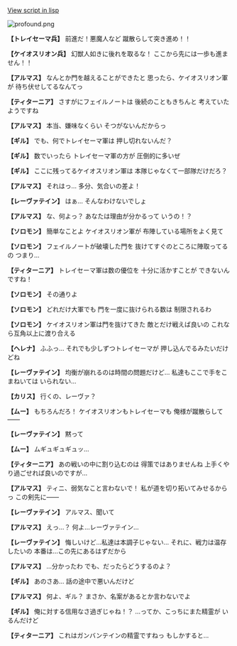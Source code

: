 [View script in lisp](../scripts/101101020.txt)

![profound.png](../images/backgrounds/profound.png)

**【トレイセーマ兵】**
前進だ！悪魔人など
蹴散らして突き進め！！

**【ケイオスリオン兵】**
幻獣人如きに後れを取るな！
ここから先には一歩も進ません！！

**【アルマス】**
なんとか門を越えることができたと
思ったら、ケイオスリオン軍が
待ち伏せしてるなんてっ

**【ティターニア】**
さすがにフェイルノートは
後続のこともきちんと
考えていたようですね

**【アルマス】**
本当、嫌味なくらい
そつがないんだからっ

**【ギル】**
でも、何でトレイセーマ軍は
押し切れないんだ？

**【ギル】**
数でいったら
トレイセーマ軍の方が
圧倒的に多いぜ

**【ギル】**
ここに残ってるケイオスリオン軍は
本隊じゃなくて一部隊だけだろ？

**【アルマス】**
それはっ…
多分、気合いの差よ！

**【レーヴァテイン】**
はぁ…
そんなわけないでしょ

**【アルマス】**
な、何よっ？
あなたは理由が分かるって
いうの！？

**【ソロモン】**
簡単なことよ
ケイオスリオン軍が
布陣している場所をよく見て

**【ソロモン】**
フェイルノートが破壊した門を
抜けてすぐのところに陣取ってるの
つまり…

**【ティターニア】**
トレイセーマ軍は数の優位を
十分に活かすことが
できないんですね！

**【ソロモン】**
その通りよ

**【ソロモン】**
どれだけ大軍でも
門を一度に抜けられる数は
制限されるわ

**【ソロモン】**
ケイオスリオン軍は門を抜けてきた
敵とだけ戦えば良いの
これなら互角以上に渡り合える

**【ヘレナ】**
ふふっ…
それでも少しずつトレイセーマが
押し込んでるみたいだけどね

**【レーヴァテイン】**
均衡が崩れるのは時間の問題だけど…
私達もここで手をこまねいては
いられない…

**【カリス】**
行くの、レーヴァ？

**【ムー】**
もちろんだろ！
ケイオスリオンもトレイセーマも
俺様が蹴散らして――

**【レーヴァテイン】**
黙って

**【ムー】**
ムギュギュギュッ…

**【ティターニア】**
あの戦いの中に割り込むのは
得策ではありませんね
上手くやり過ごせれば良いのですが…

**【アルマス】**
ティニ、弱気なこと言わないで！
私が道を切り拓いてみせるからっ
この剣先に――

**【レーヴァテイン】**
アルマス、聞いて

**【アルマス】**
えっ…？
何よ…レーヴァテイン…

**【レーヴァテイン】**
悔しいけど…私達は本調子じゃない…
それに、戦力は温存したいの
本番は…この先にあるはずだから

**【アルマス】**
…分かったわ
でも、だったらどうするのよ？

**【ギル】**
あのさあ…
話の途中で悪いんだけど

**【アルマス】**
何よ、ギル？
まさか、名案があるとか言わないでよ

**【ギル】**
俺に対する信用なさ過ぎじゃね！？
…ってか、こっちにまた精霊が
いるんだけど

**【ティターニア】**
これはガンバンテインの精霊ですねっ
もしかすると…